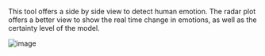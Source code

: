This tool offers a side by side view to detect human emotion. The radar plot offers a better view to show the real time change in emotions, as well as the certainty level of the model.

![image](https://github.com/yxyyeah/EmotionDetection/assets/73574414/d8f59d3b-31d9-47a0-9b94-5eba7ca0f5e7)
